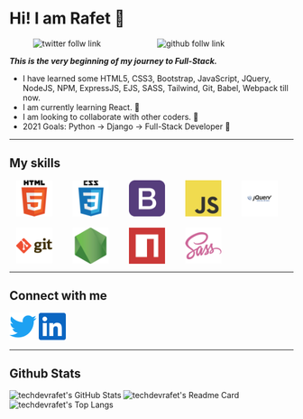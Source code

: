 
# Hi! I am Rafet 👋

<div style="display: grid; grid-template-columns: repeat(auto-fit, 200px); gap: 20px; justify-content: center">
   <img src="https://img.shields.io/twitter/follow/TechRafet?style=social" alt="twitter follw link" />
   <img src="https://img.shields.io/github/followers/techdevrafet?style=social" alt="github follw link" />
</div>


*__This is the very beginning of my journey to Full-Stack.__*

* I have learned some HTML5, CSS3, Bootstrap, JavaScript, JQuery, NodeJS, NPM, ExpressJS, EJS, SASS, Tailwind, Git, Babel, Webpack till now.
* I am currently learning React. 🧐
* I am looking to collaborate with other coders. 👯
* 2021 Goals: Python -> Django -> Full-Stack Developer 🥳

___

## My skills

<div style="display: grid; grid-template-columns: repeat(auto-fit, 80px); gap: 20px; justify-content: center">
<img width="64px" src="https://raw.githubusercontent.com/github/explore/80688e429a7d4ef2fca1e82350fe8e3517d3494d/topics/html/html.png" alt="html icon">
<img width="64px" src="https://raw.githubusercontent.com/github/explore/80688e429a7d4ef2fca1e82350fe8e3517d3494d/topics/css/css.png" alt="css icon">
<img width="64px" src="https://raw.githubusercontent.com/github/explore/80688e429a7d4ef2fca1e82350fe8e3517d3494d/topics/bootstrap/bootstrap.png" alt="bootstrap icon">
<img width="64px" src="https://raw.githubusercontent.com/github/explore/80688e429a7d4ef2fca1e82350fe8e3517d3494d/topics/javascript/javascript.png" alt="javascript icon">
<img width="64px" src="https://raw.githubusercontent.com/github/explore/80688e429a7d4ef2fca1e82350fe8e3517d3494d/topics/jquery/jquery.png" alt="jquery icon">
<img width="64px" src="https://raw.githubusercontent.com/github/explore/80688e429a7d4ef2fca1e82350fe8e3517d3494d/topics/git/git.png" alt="git icon">
<img width="64px" src="https://raw.githubusercontent.com/github/explore/80688e429a7d4ef2fca1e82350fe8e3517d3494d/topics/nodejs/nodejs.png" alt="node icon">
<img width="64px" src="https://raw.githubusercontent.com/github/explore/80688e429a7d4ef2fca1e82350fe8e3517d3494d/topics/npm/npm.png" alt="npm icon">
<img width="64px" src="https://raw.githubusercontent.com/github/explore/80688e429a7d4ef2fca1e82350fe8e3517d3494d/topics/sass/sass.png" alt="sass icon">
</div>

___
## Connect with me

<a href="https://twitter.com/TechRafet"><img width="48px" src="./images/twitter.svg" alt="twitter icon"></a>
<a href="https://www.linkedin.com/in/rafet-basturk-934b98213/"><img width="48px" src="./images/linkedin.svg" alt="linkedin icon"></a>

___
## Github Stats

<img src="https://github-readme-stats-techdevrafet.vercel.app/api?username=techdevrafet&show_icons=true&hide_border=true" alt="techdevrafet's GitHub Stats" />
<img src="https://github-readme-stats-techdevrafet.vercel.app/api/pin/?username=techdevrafet&repo=github-readme-stats" alt="techdevrafet's Readme Card" />
<img src="https://github-readme-stats-techdevrafet.vercel.app/api/top-langs/?username=techdevrafet" alt="techdevrafet's Top Langs" />

<!--START_SECTION:activity-->


<!--
**techdevrafet/techdevrafet** is a ✨ _special_ ✨ repository because its `README.md` (this file) appears on your GitHub profile.

Here are some ideas to get you started:

- 🔭 I’m currently working on ...
- 🌱 I’m currently learning ...
- 👯 I’m looking to collaborate on ...
- 🤔 I’m looking for help with ...
- 💬 Ask me about ...
- 📫 How to reach me: ...
- 😄 Pronouns: ...
- ⚡ Fun fact: ...
-->
